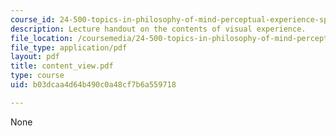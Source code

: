 ```yaml
---
course_id: 24-500-topics-in-philosophy-of-mind-perceptual-experience-spring-2007
description: Lecture handout on the contents of visual experience.
file_location: /coursemedia/24-500-topics-in-philosophy-of-mind-perceptual-experience-spring-2007/b03dcaa4d64b490c0a48cf7b6a559718_content_view.pdf
file_type: application/pdf
layout: pdf
title: content_view.pdf
type: course
uid: b03dcaa4d64b490c0a48cf7b6a559718

---
```

None